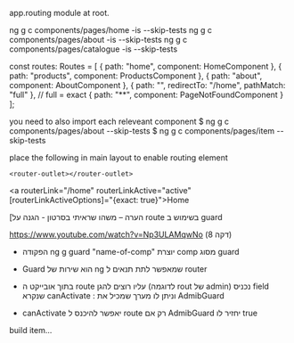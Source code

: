 app.routing module at root.

ng g c components/pages/home -is --skip-tests
ng g c components/pages/about -is --skip-tests
ng g c components/pages/catalogue -is --skip-tests

const routes: Routes = [
    { path: "home", component: HomeComponent },
    { path: "products", component: ProductsComponent },
    { path: "about", component: AboutComponent },
    { path: "", redirectTo: "/home", pathMatch: "full" }, // full = exact
    { path: "**", component: PageNotFoundComponent }
];

you need to also import each releveant component
$ ng g c components/pages/about --skip-tests
$ ng g c components/pages/item --skip-tests

place the following in main layout to enable routing element


    <router-outlet></router-outlet>


<a routerLink="/home" routerLinkActive="active"  
[routerLinkActiveOptions]="{exact: true}">Home</a>

[הערה – משהו שראיתי בסרטון - הגנה על route בשימוש ב guard

https://www.youtube.com/watch?v=Np3ULAMqwNo (דקה 8)

-	הפקודה ng g guard "name-of-comp" יוצרת comp מסוג guard

-	Guard הוא שירות של  ng שמאפשר לתת תנאים ל router

-	בתוך אובייקט ה route עליו רוצים להגן (לדוגמה rout של admin) נכניס field שנקרא canActivate :  וניתן לו מערך שמכיל את AdmibGuard

-	canActivate יאפשר להיכנס ל route רק אם AdmibGuard יחזיר לו true             


build item...
